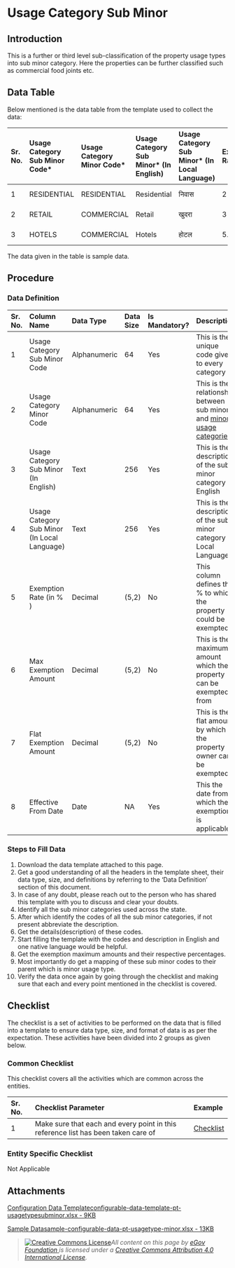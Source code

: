 # Usage Category Sub Minor

## Introduction <a id="introduction"></a>

This is a further or third level sub-classification of the property usage types into sub minor category. Here the properties can be further classified such as commercial food joints etc.

## Data Table <a id="data-table"></a>

Below mentioned is the data table from the template used to collect the data:

| Sr. No. | Usage Category Sub Minor Code\* | Usage Category Minor Code\* | Usage Category Sub Minor\* \(In English\) | Usage Category Sub Minor\* \(In Local Language\) | Exemption Rate\(In %\) | Max Exemption Amount | Flat Exemption Amount | Effective From Date |
| :--- | :--- | :--- | :--- | :--- | :--- | :--- | :--- | :--- |
| 1 | RESIDENTIAL | RESIDENTIAL | Residential | निवास | 2 | 100 | 200 | 01-04-2020 |
| 2 | RETAIL | COMMERCIAL | Retail | खुदरा | 3 | 300 | 200 | 01-04-2020 |
| 3 | HOTELS | COMMERCIAL | Hotels | होटल | 5.1 | 200 | 300 | 01-04-2020 |

The data given in the table is sample data.

## Procedure <a id="procedure"></a>

### Data Definition <a id="data-definition"></a>

| Sr. No. | Column Name | Data Type | Data Size | Is Mandatory? | Description |
| :--- | :--- | :--- | :--- | :--- | :--- |
| 1 | Usage Category Sub Minor Code | Alphanumeric | 64 | Yes | This is the unique code given to every category |
| 2 | Usage Category Minor Code | Alphanumeric | 64 | Yes | This is the relationship between sub minor and [minor usage categories.](usage-category-minor.md)​ |
| 3 | Usage Category Sub Minor \(In English\) | Text | 256 | Yes | This is the description of the sub minor category in English |
| 4 | Usage Category Sub Minor \(In Local Language\) | Text | 256 | Yes | This is the description of the sub minor category in Local Language |
| 5 | Exemption Rate \(in % \) | Decimal | \(5,2\) | No | This column defines the % to which the property could be exempted |
| 6 | Max Exemption Amount | Decimal | \(5,2\) | No | This is the maximum amount which the property can be exempted from |
| 7 | Flat Exemption Amount | Decimal | \(5,2\) | No | This is the flat amount by which the property owner can be exempted |
| 8 | Effective From Date | Date | NA | Yes | This the date from which the exemption is applicable. |

### Steps to Fill Data <a id="steps-to-fill-data"></a>

1. Download the data template attached to this page.
2. Get a good understanding of all the headers in the template sheet, their data type, size, and definitions by referring to the ‘Data Definition’ section of this document.
3. In case of any doubt, please reach out to the person who has shared this template with you to discuss and clear your doubts.
4. Identify all the sub minor categories used across the state.
5. After which identify the codes of all the sub minor categories, if not present abbreviate the description.
6. Get the details\(description\) of these codes.
7. Start filling the template with the codes and description in English and one native language would be helpful.
8. Get the exemption maximum amounts and their respective percentages.
9. Most importantly do get a mapping of these sub minor codes to their parent which is minor usage type.
10. Verify the data once again by going through the checklist and making sure that each and every point mentioned in the checklist is covered.

## Checklist <a id="checklist"></a>

The checklist is a set of activities to be performed on the data that is filled into a template to ensure data type, size, and format of data is as per the expectation. These activities have been divided into 2 groups as given below.

### Common Checklist <a id="common-checklist"></a>

This checklist covers all the activities which are common across the entities.

| Sr. No. | Checklist Parameter | Example |
| :--- | :--- | :--- |
| 1 | Make sure that each and every point in this reference list has been taken care of | ​[Checklist](https://docs.digit.org/configure-digit/configuring-master-data-templates/module-setup/common-config/checklist)​ |

### Entity Specific Checklist <a id="entity-specific-checklist"></a>

Not Applicable

## Attachments <a id="attachments"></a>

[Configuration Data Templateconfigurable-data-template-pt-usagetypesubminor.xlsx - 9KB](https://firebasestorage.googleapis.com/v0/b/gitbook-28427.appspot.com/o/assets%2F-MERG_iQW5oN4ukgXP8K%2Fsync%2F3dc400fedb7cb9dc22ca25e31d7ea0a80289e29e.xlsx?generation=1602050607060163&alt=media)

[Sample Datasample-configurable-data-pt-usagetype-minor.xlsx - 13KB](https://firebasestorage.googleapis.com/v0/b/gitbook-28427.appspot.com/o/assets%2F-MERG_iQW5oN4ukgXP8K%2Fsync%2F2a8cee9caefaea85b62588d71e06823ad2810740.xlsx?generation=1602050607181177&alt=media)





> [![Creative Commons License](https://i.creativecommons.org/l/by/4.0/80x15.png)](http://creativecommons.org/licenses/by/4.0/)_All content on this page by_ [_eGov Foundation_ ](https://egov.org.in/)_is licensed under a_ [_Creative Commons Attribution 4.0 International License_](http://creativecommons.org/licenses/by/4.0/)_._

